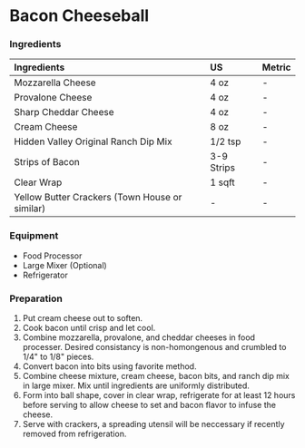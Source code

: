 # Bacon Cheeseball

### Ingredients

| Ingredients                                    | US         | Metric |
|:-----------------------------------------------|:-----------|:-------|
| Mozzarella Cheese                              | 4 oz       | -      |
| Provalone Cheese                               | 4 oz       | -      |
| Sharp Cheddar Cheese                           | 4 oz       | -      |
| Cream Cheese                                   | 8 oz       | -      |
| Hidden Valley Original Ranch Dip Mix           | 1/2 tsp    | -      |
| Strips of Bacon                                | 3-9 Strips | -      |
| Clear Wrap                                     | 1 sqft     | -      |
| Yellow Butter Crackers (Town House or similar) | -          | -      |

### Equipment

* Food Processor
* Large Mixer (Optional)
* Refrigerator

### Preparation

1. Put cream cheese out to soften.
2. Cook bacon until crisp and let cool.
3. Combine mozzarella, provalone, and cheddar cheeses in food processer. Desired consistancy is non-homongenous and crumbled to 1/4" to 1/8" pieces.
4. Convert bacon into bits using favorite method.
5. Combine cheese mixture, cream cheese, bacon bits, and ranch dip mix in large mixer. Mix until ingredients are uniformly distributed.
6. Form into ball shape, cover in clear wrap, refrigerate for at least 12 hours before serving to allow cheese to set and bacon flavor to infuse the cheese.
7. Serve with crackers, a spreading utensil will be neccessary if recently removed from refrigeration.
